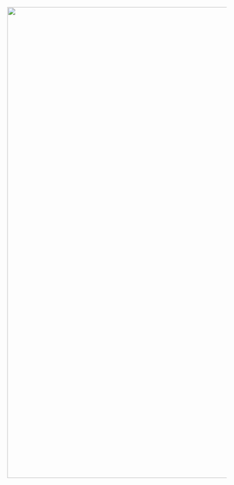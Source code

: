 [<img src="https://img.youtube.com/vi/ITa58q07zEQ/hqdefault.jpg" width="1920" height="1080"
/>](https://www.youtube.com/embed/ITa58q07zEQ)

